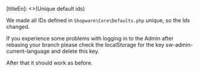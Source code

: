 [titleEn]: <>(Unique default ids)

We made all IDs defined in `Shopware\Core\Defaults.php` unique, so the Ids changed.

If you experience some problems with logging in to the Admin after rebasing your branch please check the localStorage for the key sw-admin-current-language and delete this key.

After that it should work as before.

